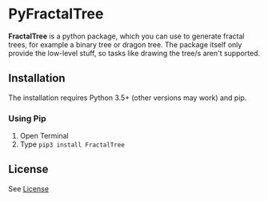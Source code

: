 # PyFractalTree
**FractalTree** is a python package, which you can use to generate fractal trees, for example a binary tree or dragon tree. The package itself only provide the low-level stuff, so tasks like drawing the tree/s aren't supported.
## Installation
The installation requires Python 3.5+ (other versions may work) and pip.
### Using Pip
1. Open Terminal
2. Type ```pip3 install FractalTree```
## License
See [License](https://github.com/PixelwarStudio/PyFractalTree/blob/master/LICENSE)